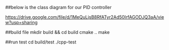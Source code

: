 ##below is the class diagram for our PID controller

https://drive.google.com/file/d/1MeQuLjsB8RfATyr2Ad50IrfAGODJQ3aA/view?usp=sharing

##build file
mkdir build && cd build
cmake ..
make

##run test
cd build/test
./cpp-test
